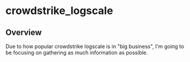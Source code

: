 # crowdstrike_logscale

## Overview
Due to how popular crowdstrike logscale is in "big business", I'm going to be focusing on gathering as much information as possible.

